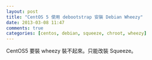 ```yaml
---
layout: post
title: "CentOS 5 使用 debootstrap 安裝 Debian Wheezy"
date: 2013-03-08 11:47
comments: true
categories: [centos, debian, squeeze, chroot, wheezy]
---
```


CentOS5 要裝 wheezy 裝不起來。只能改裝 Squeeze。
